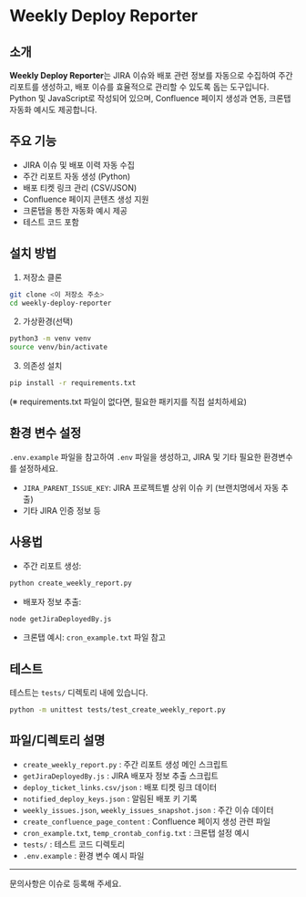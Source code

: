 # Weekly Deploy Reporter

## 소개

**Weekly Deploy Reporter**는 JIRA 이슈와 배포 관련 정보를 자동으로 수집하여 주간 리포트를 생성하고, 배포 이슈를 효율적으로 관리할 수 있도록 돕는 도구입니다. Python 및 JavaScript로 작성되어 있으며, Confluence 페이지 생성과 연동, 크론탭 자동화 예시도 제공합니다.

## 주요 기능
- JIRA 이슈 및 배포 이력 자동 수집
- 주간 리포트 자동 생성 (Python)
- 배포 티켓 링크 관리 (CSV/JSON)
- Confluence 페이지 콘텐츠 생성 지원
- 크론탭을 통한 자동화 예시 제공
- 테스트 코드 포함

## 설치 방법
1. 저장소 클론
```bash
git clone <이 저장소 주소>
cd weekly-deploy-reporter
```
2. 가상환경(선택)
```bash
python3 -m venv venv
source venv/bin/activate
```
3. 의존성 설치
```bash
pip install -r requirements.txt
```
(※ requirements.txt 파일이 없다면, 필요한 패키지를 직접 설치하세요)

## 환경 변수 설정
`.env.example` 파일을 참고하여 `.env` 파일을 생성하고, JIRA 및 기타 필요한 환경변수를 설정하세요.

- `JIRA_PARENT_ISSUE_KEY`: JIRA 프로젝트별 상위 이슈 키 (브랜치명에서 자동 추출)
- 기타 JIRA 인증 정보 등

## 사용법
- 주간 리포트 생성:
```bash
python create_weekly_report.py
```
- 배포자 정보 추출:
```bash
node getJiraDeployedBy.js
```
- 크론탭 예시:
`cron_example.txt` 파일 참고

## 테스트
테스트는 `tests/` 디렉토리 내에 있습니다.
```bash
python -m unittest tests/test_create_weekly_report.py
```

## 파일/디렉토리 설명
- `create_weekly_report.py` : 주간 리포트 생성 메인 스크립트
- `getJiraDeployedBy.js` : JIRA 배포자 정보 추출 스크립트
- `deploy_ticket_links.csv/json` : 배포 티켓 링크 데이터
- `notified_deploy_keys.json` : 알림된 배포 키 기록
- `weekly_issues.json`, `weekly_issues_snapshot.json` : 주간 이슈 데이터
- `create_confluence_page_content` : Confluence 페이지 생성 관련 파일
- `cron_example.txt`, `temp_crontab_config.txt` : 크론탭 설정 예시
- `tests/` : 테스트 코드 디렉토리
- `.env.example` : 환경 변수 예시 파일

---
문의사항은 이슈로 등록해 주세요.